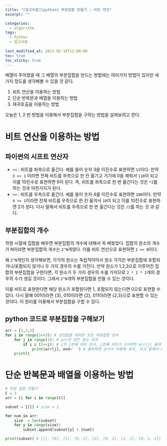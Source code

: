 ```yaml
---
title: "[알고리즘][python] 부분집합 만들기 : 비트 연산"
excerpt: ""

categories:
  - algorithm
tags:
  - Python
  - 알고리즘
 
last_modified_at: 2021-02-16T12:00:00
toc: true
toc_sticky: true
---
```


배열이 주어졌을 때 그 배열의 부분집합을 만드는 방법에는 여러가지 방법이 있지만 세 가지 정도를 생각해볼 수 있을 것 같다.
1. 비트 연산을 이용하는 방법
2. 단순 반복문과 배열을 이용하는 방법 
3. 재귀호출을 이용하는 방법

오늘은 1, 2 번 방법을 이용해서 부분집합을 구하는 방법을 살펴보려고 한다.



# 비트 연산을 이용하는 방법

## 파이썬의 시프트 연산자

- `<<` : 비트를 좌측으로 옮긴다. 예를 들어 숫자 3을 이진수로 표현하면 `11`이다. 만약 `3 << 1` 이라면 전체 비트를 좌측으로 한 칸 옮기고 거기에 0을 채워서 `110`이 되고 이를 10진수로 표현하면 6이 된다. 즉, 비트를 좌측으로 한 번 옮긴다는 것은 `*2`를 하는 것과 마찬가지가 된다.
- `>>` : 비트를 우측으로 옮긴다. 예를 들어 숫자 4를 이진수로 표현하면 `100`이다. 만약 `4 >> 1`이라면 전체 비트를 우측으로 한 칸 옮겨서 `10`이 되고 이를 10진수로 표현하면 2가 된다. 다시 말해서 비트를 우측으로 한 번 옮긴다는 것은 `/2`를 하는 것 과 같다.



## 부분집합의 개수

학창 시절에 집합을 배우면 부분집합의 개수에 대해서 꼭 배웠었다. 집합의 원소의 개수가 N이라면 부분집합의 개수는 `2^N`개였다. 이를 비트 연산으로 표현하면 `1 << N`이다.

왜 `2^N`개인지 생각해보면, 각각의 원소는 독립적이어서 원소 각각은 부분집합에 포함되거나/포함되지 않거나 두 가지 경우의 수를 가진다. 만약 원소가 1,2,3으로 이루어진 집합의 부분집합을 구한다면,   각 원소가 두 가지 경우의 수를 가지므로 `2 * 2 * 2`개의 경우의 수가 생길 것이다. 그래서 `2^N`개의 부분집합을 만들 수 있는 것이다. 

이를 비트로 표현한다면 해당 원소가 포함된다면 1, 포함되지 않는다면 0으로 표현할 수 있다. 다시 말해 001이라면 {3}, 010이라면 {2}, 011이라면 {2,3}으로 표현할 수 있는 것이다. 이 원리를 이용해서 부분집합을 구할 수 있다.



## python 코드로 부분집합을 구해보기

```python
arr = [1,2,3] 
for i in range(1<<3): # 공집합을 제외한 모든 부분집합 검사 
    for j in range(3): # arr의 모든 원소 루프
        if i & (1<<j): # i의 j번째 비트 검사, j번째 비트가 1이라면 arr[j] 출력
            print(arr[j], end=' ') # 출력하면 순서가 바뀜에 유의, 다시 말해서 0번째 비트를 검사하면 3의 위치를 검사하는데 arr[j]는 arr[0]을 말한다. 고로 1이 출력됨.
    print()
```



# 단순 반복문과 배열을 이용하는 방법



```python
# 부분 집합 만들기 
C = 3
arr = [i for i in range(C)]

subset = [[]] # size = 1

for num in arr:
    size  = len(subset)
    for y in range(size):
        subset.append(subset[y] + [num])

print(subset) # [[], [0], [1], [0, 1], [2], [0, 2], [1, 2], [0, 1, 2]]
```

